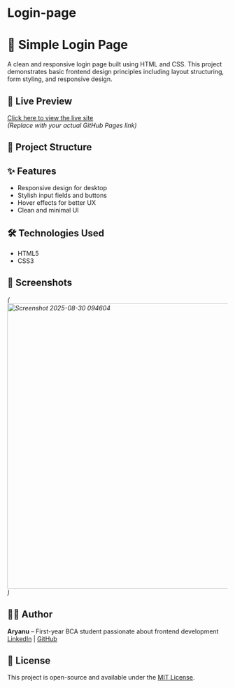 # Login-page
# 🔐 Simple Login Page

A clean and responsive login page built using HTML and CSS. This project demonstrates basic frontend design principles including layout structuring, form styling, and responsive design.

## 🚀 Live Preview
[Click here to view the live site](https://your-github-username.github.io/login-page/)  
*(Replace with your actual GitHub Pages link)*

## 📁 Project Structure

## ✨ Features
- Responsive design for desktop 
- Stylish input fields and buttons
- Hover effects for better UX
- Clean and minimal UI

## 🛠️ Technologies Used
- HTML5
- CSS3

## 📸 Screenshots
*(<img width="1328" height="653" alt="Screenshot 2025-08-30 094604" src="https://github.com/user-attachments/assets/cca78940-41af-44a7-bcd3-34d807d1e0fa" />
)*



## 🙋‍♂️ Author
**Aryanu** – First-year BCA student passionate about frontend development  
[LinkedIn](www.linkedin.com/in/aryan-keshari-0067b1378) | [GitHub](https://github.com/gauravkeshari80)

## 📃 License
This project is open-source and available under the [MIT License](LICENSE).
